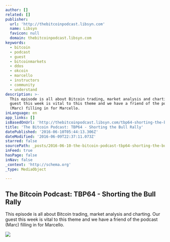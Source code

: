 ```yaml
---
author: []
related: []
publisher:
  url: 'http://thebitcoinpodcast.libsyn.com'
  name: Libsyn
  favicon: null
  domain: thebitcoinpodcast.libsyn.com
keywords:
  - bitcoin
  - podcast
  - guest
  - bitcoinmarkets
  - ddos
  - okcoin
  - marcello
  - instructors
  - community
  - understand
description: >-
  This episode is all about Bitcoin trading, market analysis and charting. Our
  guest this week is vital to this theme and we have a friend of the podcast
  (Marc) filling in for Marcello.
inLanguage: en
app_links: []
isBasedOnUrl: 'http://thebitcoinpodcast.libsyn.com/tbp64-shorting-the-bull-rally'
title: 'The Bitcoin Podcast: TBP64 - Shorting the Bull Rally'
datePublished: '2016-06-10T05:44:13.306Z'
dateModified: '2016-06-09T22:37:11.073Z'
starred: false
sourcePath: _posts/2016-06-10-the-bitcoin-podcast-tbp64-shorting-the-bull-rally.md
inFeed: true
hasPage: false
inNav: false
_context: 'http://schema.org'
_type: MediaObject

---
```

<article style=""><h1>The Bitcoin Podcast: TBP64 - Shorting the Bull Rally</h1><p>This episode is all about Bitcoin trading, market analysis and charting. Our guest this week is vital to this theme and we have a friend of the podcast (Marc) filling in for Marcello.</p><img src="http://assets.libsyn.com/content/9551051?height=250&amp;width=250&amp;overlay=true" /></article>